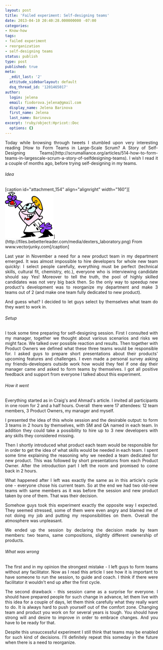 ```yaml
---
layout: post
title: 'Failed experiment: Self-designing teams'
date: 2013-04-10 20:40:28.000000000 -07:00
categories:
- Know-how
tags:
- failed experiment
- reorganization
- self-designing teams
status: publish
type: post
published: true
meta:
  _edit_last: '2'
  attitude_sidebarlayout: default
  dsq_thread_id: '1201465017'
author:
  login: jelena
  email: fiodorova.jelena@gmail.com
  display_name: Jelena Barinova
  first_name: Jelena
  last_name: Barinova
excerpt: !ruby/object:Hpricot::Doc
  options: {}
---
```

<p style="text-align: justify;">Today while browsing through tweets I stumbled 
upon very interesting reading [How to Form Teams in Large-Scale Scrum? A Story 
of Self-Designing 
Teams](http://scrumalliance.org/articles/514-how-to-form-teams-in-largescale-scrum-a-story-of-selfdesigning-teams). 
I wish I read it a couple of months ago, before trying self-designing in my 
teams.</p> 
<h6 style="text-align: justify;">Idea</h6> 
<p>[caption id="attachment_154" align="alignright" width="160"][<img 
class="size-full wp-image-154" alt="From www.vectorjunky.com" 
src="assets/dexters_laboratory.png" width="160" height="152" 
/>](http://files.bebetterleader.com/media/dexters_laboratory.png) From 
www.vectorjunky.com[/caption]</p> 
<p style="text-align: justify;">Last year in November a need for a new product 
team in my department emerged. It was almost impossible to hire developers for 
whole new team quickly: I select people carefully, everything must be perfect 
(technical skills, cultural fit, chemistry, etc.), everyone who is 
interviewing candidate should say Yes! Moreover to tell the truth, the pool of 
highly skilled candidates was not very big back then. So the only way to 
speedup new product's development was to reorganize my department and make 3 
teams out of 2 (and make one team fully dedicated to new product).</p> 
<p style="text-align: justify;">And guess what? I decided to let guys select 
by themselves what team do they want to work in.</p> 
<h6 style="text-align: justify;">Setup</h6> 
<p style="text-align: justify;">I took some time preparing for self-designing 
session. First I consulted with my manager, together we thought about various 
scenarios and risks we might face. We talked over possible reaction and 
results. Then together with Product Owners we defined what these three teams 
would be responsible for. I asked guys to prepare short presentations about 
their products' upcoming features and challenges. I even made a personal 
survey asking my friends-developers outside work how would they feel if one 
day their manager came and asked to form teams by themselves. I got all 
positive feedback and support from everyone I talked about this 
experiment.</p> 
<h6 style="text-align: justify;">How it went</h6> 
<p style="text-align: justify;">Everything started as in Craig's and Ahmad's 
article. I invited all participants in one room for 2 and a half hours. 
Overall  there were 17 attendees: 12 team members, 3 Product Owners, my 
manager and myself.</p> 
<p style="text-align: justify;">I presented the idea of this whole session and 
the desirable output: to form 3 teams in 2 hours by themselves, with SM and QA 
named in each team. In addition they could take a possibility to hire up to 3 
new developers with any skills they considered missing.</p> 
<p style="text-align: justify;">Then I shortly introduced what product each 
team would be responsible for in order to get the idea of what skills would be 
needed in each team. I spent some time explaining the reasoning why we needed 
a team dedicated for new product. This was followed by short presentations 
from each Product Owner. After the introduction part I left the room and 
promised to come back in 2 hours.</p> 
<p style="text-align: justify;">What happened after I left was exactly the 
same as in this article's cycle one - everyone chose his current team. So at 
the end we had two old-new teams with same members as it was before the 
session and new product taken by one of them. That was their decision.</p> 
<p style="text-align: justify;">Somehow guys took this experiment exactly the 
opposite way I expected. They seemed stressed, some of them were even angry 
and blamed me of not doing my job and putting my responsibilities on them. 
Overall the atmosphere was unpleasant.</p> 
<p style="text-align: justify;">We ended up the session by declaring the 
decision made by team members: two teams, same compositions, slightly 
different ownership of products.</p> 
<h6 style="text-align: justify;">What was wrong</h6> 
<p style="text-align: justify;">The first and in my opinion the strongest 
mistake - I left guys to form teams without any facilitator. Now as I read 
this article I see how it is important to have someone to run the session, to 
guide and coach. I think if there were facilitator it wouldn't end up after 
the first cycle.</p> 
<p style="text-align: justify;">The second drawback - this session came as a 
surprise for everyone. I should have prepared people for such change in 
advance, let them live with this idea for a couple of days, let them think 
carefully what they really want to do. It is always hard to push yourself out 
of the comfort zone. Changing team and product you work on for several years 
is tough. You should have strong will and desire to improve in order to 
embrace changes. And you have to be ready for that.</p> 
<p style="text-align: justify;">Despite this unsuccessful experiment I still 
think that teams may be enabled for such kind of decisions. I'll definitely 
repeat this someday in the future when there is a need to reorganize.</p> 
